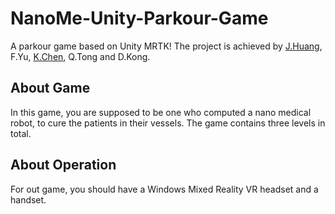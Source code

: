 # NanoMe-Unity-Parkour-Game

A parkour game based on Unity MRTK! The project is achieved by [J.Huang](https://github.com/XSiling), F.Yu, [K.Chen](https://github.com/ship2wreck), Q.Tong and D.Kong.

## About Game

In this game, you are supposed to be one who computed a nano medical robot, to cure the patients in their vessels. The game contains three levels in total.

## About Operation

For out game, you should have a Windows Mixed Reality VR headset and a handset.
